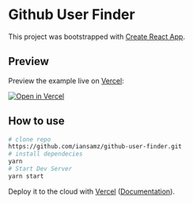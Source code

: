 # Github User Finder

This project was bootstrapped with [Create React App](https://github.com/facebook/create-react-app).


## Preview

Preview the example live on [Vercel](https://github-user-finder-five.vercel.app/):

[![Open in Vercel](https://github-user-finder-five.vercel.app/)](https://github-user-finder-five.vercel.app/)

## How to use

```bash
# clone repo
https://github.com/iansamz/github-user-finder.git
# install dependecies
yarn
# Start Dev Server
yarn start
```

Deploy it to the cloud with [Vercel](https://vercel.com/new?utm_source=github&utm_medium=readme&utm_campaign=next-example) ([Documentation](https://nextjs.org/docs/deployment)).
